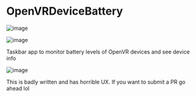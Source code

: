 # OpenVRDeviceBattery

![image](https://user-images.githubusercontent.com/2646487/92296759-d70c3d80-ef05-11ea-9565-4e0f69c7ad61.png)

![image](https://user-images.githubusercontent.com/2646487/92296762-df647880-ef05-11ea-82ec-f8bdaa6fc192.png)

Taskbar app to monitor battery levels of OpenVR devices and see device info

![image](https://user-images.githubusercontent.com/2646487/92296686-433a7180-ef05-11ea-89de-13b6bf252faf.png)

This is badly written and has horrible UX. If you want to submit a PR go ahead lol